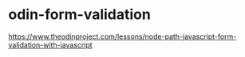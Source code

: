 # odin-form-validation
https://www.theodinproject.com/lessons/node-path-javascript-form-validation-with-javascript
